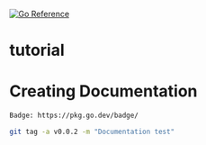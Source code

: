 [![Go Reference](https://pkg.go.dev/badge/github.com/cwxstat/tutorial.svg)](https://pkg.go.dev/github.com/cwxstat/tutorial)
# tutorial


# Creating Documentation
```bash
Badge: https://pkg.go.dev/badge/

git tag -a v0.0.2 -m "Documentation test"

```